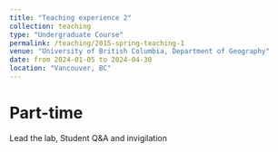 ```yaml
---
title: "Teaching experience 2"
collection: teaching
type: "Undergraduate Course"
permalink: /teaching/2015-spring-teaching-1
venue: "University of British Columbia, Department of Geography"
date: from 2024-01-05 to 2024-04-30
location: "Vancouver, BC"
---
```

Part-time
======

Lead the lab, Student Q&A and invigilation



